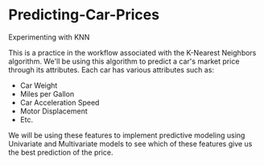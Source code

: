 # Predicting-Car-Prices
Experimenting with KNN

This is a practice in the workflow associated with the K-Nearest Neighbors algorithm. We'll be using this algorithm to predict a car's market price through its attributes.
Each car has various attributes such as:
* Car Weight
* Miles per Gallon
* Car Acceleration Speed
* Motor Displacement
* Etc.

We will be using these features to implement predictive modeling using Univariate and Multivariate models to see which of these features give us the best prediction of the price.
